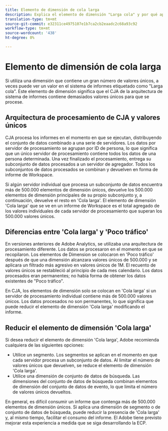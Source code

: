 ```yaml
---
title: Elemento de dimensión de cola larga
description: Explica el elemento de dimensión "Larga cola" y por qué aparece en sistema de informes.
translation-type: tm+mt
source-git-commit: e32311ce4975107e1b7ca2cb2eaadc2c68a93c92
workflow-type: tm+mt
source-wordcount: '438'
ht-degree: 0%

---
```



# Elemento de dimensión de cola larga

Si utiliza una dimensión que contiene un gran número de valores únicos, a veces puede ver un valor en el sistema de informes etiquetado como &quot;Larga cola&quot;. Este elemento de dimensión significa que el CJA de la arquitectura de sistema de informes contiene demasiados valores únicos para que se procese.

## Arquitectura de procesamiento de CJA y valores únicos

CJA procesa los informes en el momento en que se ejecutan, distribuyendo el conjunto de datos combinado a una serie de servidores. Los datos por servidor de procesamiento se agrupan por ID de persona, lo que significa que un único servidor de procesamiento contiene todos los datos de una persona determinada. Una vez finalizado el procesamiento, entrega su subconjunto de datos procesados a un servidor de agregador. Todos los subconjuntos de datos procesados se combinan y devuelven en forma de informe de Workspace.

Si algún servidor individual que procesa un subconjunto de datos encuentra más de 500.000 elementos de dimensión únicos, devuelve los 500.000 elementos de dimensión principales de su propio subconjunto y, a continuación, devuelve el resto en &#39;Cola larga&#39;. El elemento de dimensión &#39;Cola larga&#39; que se ve en un informe de Workspace es el total agregado de los valores individuales de cada servidor de procesamiento que superan los 500.000 valores únicos.

## Diferencias entre &#39;Cola larga&#39; y &#39;Poco tráfico&#39;

En versiones anteriores de Adobe Analytics, se utilizaba una arquitectura de procesamiento diferente. Los datos se procesaron en el momento en que se recopilaron. Los elementos de Dimension se colocaron en &#39;Poco tráfico&#39; después de que una dimensión alcanzara valores únicos de 500.000 y se aplicara un filtrado más agresivo en valores únicos de 1M. El recuento de valores únicos se restableció al principio de cada mes calendario. Los datos procesados eran permanentes; no había forma de obtener los datos existentes de &quot;Poco tráfico&quot;.

En CJA, los elementos de dimensión solo se colocan en &#39;Cola larga&#39; si un servidor de procesamiento individual contiene más de 500.000 valores únicos. Los datos procesados no son permanentes, lo que significa que puede reducir el elemento de dimensión &#39;Cola larga&#39; modificando el informe.

## Reducir el elemento de dimensión &#39;Cola larga&#39;

Si desea reducir el elemento de dimensión &#39;Cola larga&#39;, Adobe recomienda cualquiera de las siguientes opciones:

* Utilice un segmento. Los segmentos se aplican en el momento en que cada servidor procesa un subconjunto de datos. Al limitar el número de valores únicos que devuelven, se reduce el elemento de dimensión &#39;Cola larga&#39;.
* Utilice una dimensión de conjunto de datos de búsqueda. Las dimensiones del conjunto de datos de búsqueda combinan elementos de dimensión del conjunto de datos de evento, lo que limita el número de valores únicos devueltos.

En general, es difícil consumir un informe que contenga más de 500.000 elementos de dimensión únicos. Si aplica una dimensión de segmento o de conjunto de datos de búsqueda, puede reducir la presencia de &#39;Cola larga&#39; y, al mismo tiempo, facilitar el consumo del informe. El Adobe tiene previsto mejorar esta experiencia a medida que se siga desarrollando la ECP.
